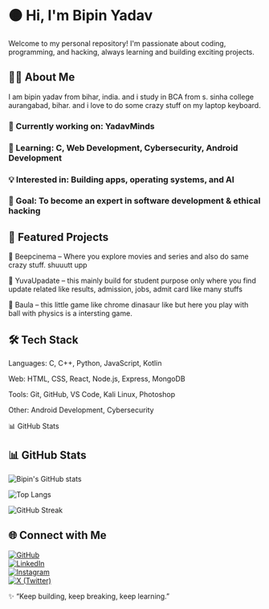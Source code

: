 # 🟠 Hi, I'm Bipin Yadav

Welcome to my personal repository!
I'm passionate about coding, programming, and hacking, always learning and building exciting projects.

## 👨‍💻 About Me
I am bipin yadav from bihar, india. and i study in BCA from s. sinha college aurangabad, bihar. and i love to do some crazy stuff on my laptop keyboard.

### 🔭 Currently working on: YadavMinds

### 🌱 Learning: C, Web Development, Cybersecurity, Android Development

### 💡 Interested in: Building apps, operating systems, and AI

### 🎯 Goal: To become an expert in software development & ethical hacking

## 📂 Featured Projects

🔹 Beepcinema
 – Where you explore movies and series and also do same crazy stuff. shuuutt upp

🔹 YuvaUpadate
 – this mainly build for student purpose only where you find update related like results, admission, jobs, admit card like many stuffs

🔹 Baula
 – this little game like chrome dinasaur like but here you play with ball with physics is a intersting game.

## 🛠️ Tech Stack

Languages: C, C++, Python, JavaScript, Kotlin

Web: HTML, CSS, React, Node.js, Express, MongoDB

Tools: Git, GitHub, VS Code, Kali Linux, Photoshop 

Other: Android Development, Cybersecurity

📊 GitHub Stats

## 📊 GitHub Stats  

![Bipin's GitHub stats](https://github-readme-stats.vercel.app/api?username=BipinDev404&show_icons=true&theme=radical)  

![Top Langs](https://github-readme-stats.vercel.app/api/top-langs/?username=BipinDev404&layout=compact&theme=radical)  

![GitHub Streak](https://streak-stats.demolab.com?user=BipinDev404&theme=radical)



 
## 🌐 Connect with Me  

[![GitHub](https://img.shields.io/badge/GitHub-white?style=for-the-badge&logo=github&logoColor=000)](https://github.com/BipinDev404)  
[![LinkedIn](https://img.shields.io/badge/LinkedIn-white?style=for-the-badge&logo=linkedin&logoColor=0A66C2)](https://www.linkedin.com/in/bipinyadav-real/)  
[![Instagram](https://img.shields.io/badge/Instagram-white?style=for-the-badge&logo=instagram&logoColor=E4405F)](https://www.instagram.com/bipin_yadav_z)  
[![X (Twitter)](https://img.shields.io/badge/Twitter-white?style=for-the-badge&logo=x&logoColor=1DA1F2)](https://twitter.com/BipinYadav15123)  
 

✨ “Keep building, keep breaking, keep learning.”
